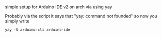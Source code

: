 simple setup for Arduino IDE v2 on arch via using yay

Probably via the script it says that "yay: command not founded" so now you simply write
```
yay -S arduino-cli arduino-ide
```
